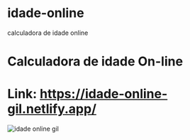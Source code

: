 # idade-online
calculadora de idade online
# Calculadora de idade On-line
# Link: https://idade-online-gil.netlify.app/
![idade online gil](https://github.com/Giljared/idade-online/assets/64940515/0bbada9a-289f-4da2-9446-f4972a00a485)
